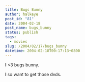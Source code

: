 ```yaml
---
title: Bugs Bunny
author: halkeye
post_id: "81"
date: 2004-02-18
post_name: bugs_bunny
status: publish
tags:
  - movies
slug: /2004/02/17/bugs_bunny
datetime: 2004-02-18T00:17:13+0800
---
```


I &lt;3 bugs bunny.

I so want to get those dvds.
